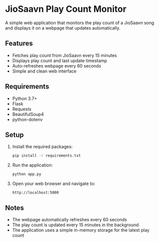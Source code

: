 # JioSaavn Play Count Monitor

A simple web application that monitors the play count of a JioSaavn song and displays it on a webpage that updates automatically.

## Features

- Fetches play count from JioSaavn every 15 minutes
- Displays play count and last update timestamp
- Auto-refreshes webpage every 60 seconds
- Simple and clean web interface

## Requirements

- Python 3.7+
- Flask
- Requests
- BeautifulSoup4
- python-dotenv

## Setup

1. Install the required packages:
   ```bash
   pip install -r requirements.txt
   ```

2. Run the application:
   ```bash
   python app.py
   ```

3. Open your web browser and navigate to:
   ```
   http://localhost:5000
   ```

## Notes

- The webpage automatically refreshes every 60 seconds
- The play count is updated every 15 minutes in the background
- The application uses a simple in-memory storage for the latest play count
